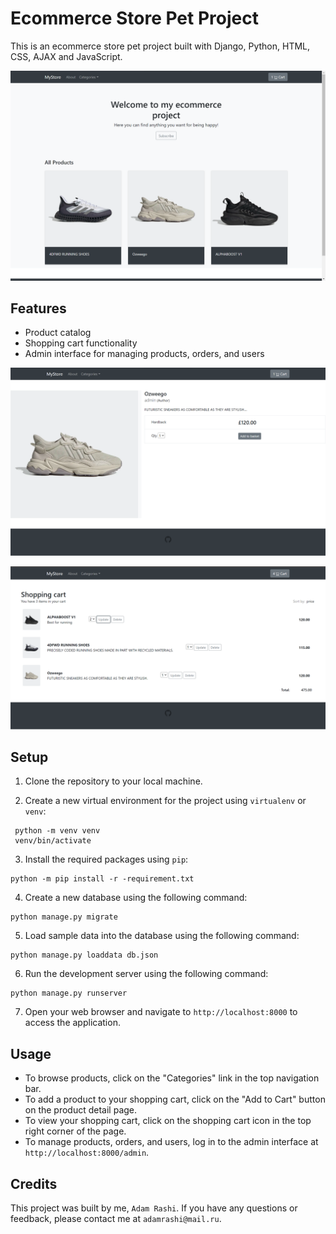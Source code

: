 # Ecommerce Store Pet Project
This is an ecommerce store pet project built with Django, Python, HTML, CSS, AJAX and JavaScript.

![img_1.png](img_1.png)

## Features

- Product catalog 
- Shopping cart functionality
- Admin interface for managing products, orders, and users

![img.png](img.png)
  
![img_2.png](img_2.png)

## Setup

1. Clone the repository to your local machine.

2. Create a new virtual environment for the project using `virtualenv` or `venv`:

```shell
 python -m venv venv
 venv/bin/activate
```

3. Install the required packages using `pip`:
```shell
python -m pip install -r -requirement.txt
```

4. Create a new database using the following command:
```shell
python manage.py migrate
```

5. Load sample data into the database using the following command:
```shell
python manage.py loaddata db.json
```

6. Run the development server using the following command:
```shell
python manage.py runserver
```

7. Open your web browser and navigate to `http://localhost:8000` to access the application.

## Usage

- To browse products, click on the "Categories" link in the top navigation bar.
- To add a product to your shopping cart, click on the "Add to Cart" button on the product detail page.
- To view your shopping cart, click on the shopping cart icon in the top right corner of the page.
- To manage products, orders, and users, log in to the admin interface at `http://localhost:8000/admin`.

## Credits

This project was built by me, `Adam Rashi`. If you have any questions or feedback, please contact me at `adamrashi@mail.ru`.

